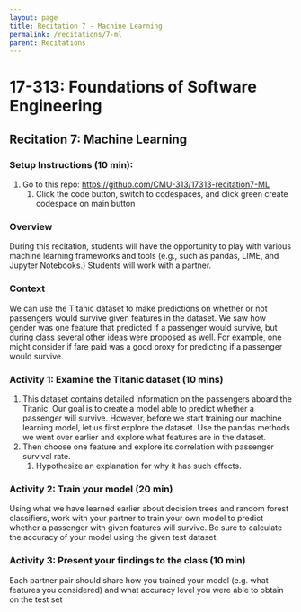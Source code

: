 ```yaml
---
layout: page
title: Recitation 7 - Machine Learning
permalink: /recitations/7-ml
parent: Recitations
---
```

 
# 17-313: Foundations of Software Engineering

## Recitation 7:  Machine Learning
 
### Setup Instructions (10 min): 

1. Go to this repo: https://github.com/CMU-313/17313-recitation7-ML
    1. Click the code button, switch to codespaces, and click green create codespace on main button

 
### Overview

During this recitation, students will have the opportunity to play with various machine learning frameworks and tools (e.g., such as pandas, LIME, and Jupyter Notebooks.) Students will work with a partner.
 
### Context

We can use the Titanic dataset to make predictions on whether or not passengers would survive given features in the dataset. We saw how gender was one feature that predicted if a passenger would survive, but during class several other ideas were proposed as well. For example, one might consider if fare paid was a good proxy for predicting if a passenger would survive. 
 
### Activity 1: Examine the Titanic dataset (10 mins)

1. This dataset contains detailed information on the passengers aboard the Titanic. Our goal is to create a model able to predict whether a passenger will survive. However, before we start training our machine learning model, let us first explore the dataset. Use the pandas methods we went over earlier and explore what features are in the dataset.
2. Then choose one feature and explore its correlation with passenger survival rate.
    1. Hypothesize an explanation for why it has such effects.
 
### Activity 2: Train your model (20 min)

Using what we have learned earlier about decision trees and random forest classifiers, work with your partner to train your own model to predict whether a passenger with given features will survive. Be sure to calculate the accuracy of your model using the given test dataset. 
 
### Activity 3: Present your findings to the class (10 min)

Each partner pair should share how you trained your model (e.g. what features you considered) and what accuracy level you were able to obtain on the test set

